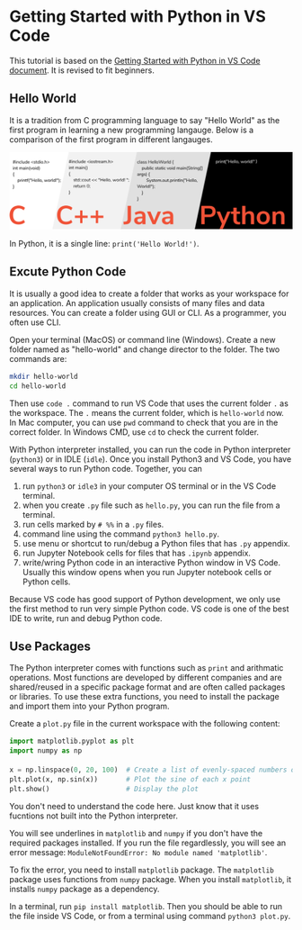 # Getting Started with Python in VS Code

This tutorial is based on the [Getting Started with Python in VS Code document](https://code.visualstudio.com/docs/python/python-tutorial). It is revised to fit beginners.

## Hello World

It is a tradition from C programming language to say "Hello World" as the first program in learning a new programming langauge. Below is a comparison of the first program in different langauges.

![hello-world](./images/hello-world.png)

In Python, it is a single line: `print('Hello World!')`.

## Excute Python Code

It is usually a good idea to create a folder that works as your workspace for an application. An application usually consists of many files and data resources. You can create a folder using GUI or CLI. As a programmer, you often use CLI.

Open your terminal (MacOS) or command line (Windows). Create a new folder named as "hello-world" and change director to the folder. The two commands are:

```sh
mkdir hello-world
cd hello-world
```

Then use `code .` command to run VS Code that uses the current folder `.` as the workspace. The `.` means the current folder, which is `hello-world` now. In Mac computer, you can use `pwd` command to check that you are in the correct folder. In Windows CMD, use `cd` to check the current folder.

With Python interpreter installed, you can run the code in Python interpreter (`python3`) or in IDLE (`idle`). Once you install Python3 and VS Code, you have several ways to run Python code. Together, you can

1. run `python3` or `idle3` in your computer OS terminal or in the VS Code terminal.
1. when you create `.py` file such as `hello.py`, you can run the file from a terminal.
1. run cells marked by `# %%` in a `.py` files.
1. command line using the command `python3 hello.py`.
1. use menu or shortcut to run/debug a Python files that has `.py` appendix.
1. run Jupyter Notebook cells for files that has `.ipynb` appendix.
1. write/wring Python code in an interactive Python window in VS Code. Usually this window opens when you run Jupyter notebook cells or Python cells.

Because VS code has good support of Python development, we only use the first method to run very simple Python code. VS code is one of the best IDE to write, run and debug Python code.

## Use Packages

The Python interpreter comes with functions such as `print` and arithmatic operations. Most functions are developed by different companies and are shared/reused in a specific package format and are often called packages or libraries. To use these extra functions, you need to install the package and import them into your Python program.

Create a `plot.py` file in the current workspace with the following content:

```python
import matplotlib.pyplot as plt
import numpy as np

x = np.linspace(0, 20, 100)  # Create a list of evenly-spaced numbers over the range
plt.plot(x, np.sin(x))       # Plot the sine of each x point
plt.show()                   # Display the plot
```

You don't need to understand the code here. Just know that it uses fucntions not built into the Python interpreter.

You will see underlines in `matplotlib` and `numpy` if you don't have the required packages installed. If you run the file regardlessly, you will see an error message: `ModuleNotFoundError: No module named 'matplotlib'`.

To fix the error, you need to install `matplotlib` package. The `matplotlib` package uses functions from `numpy` package. When you install `matplotlib`, it installs `numpy` package as a dependency.

In a terminal, run `pip install matplotlib`. Then you should be able to run the file inside VS Code, or from a terminal using command `python3 plot.py`.
